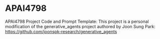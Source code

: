 # APAI4798
APAI4798 Project Code and Prompt Template:
This project is a personal modification of the generative_agents project authored by Joon Sung Park: https://github.com/joonspk-research/generative_agents
